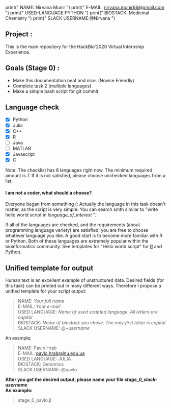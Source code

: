 print(" NAME: Nirvana Munir ") 
print(" E-MAIL: nirvana.monir66@gmail.com ")
print(" USED-LANGUAGE:PYTHON ")
print(" BIOSTACK: Medicinal Chemistry ")
print(" SLACK USERNAME:@Nirvana ")

## Project : 
This is the main repository for the HackBio'2020 Virtual Internship Experience.

## Goals (Stage 0) :
* Make this documentation neat and nice. (Novice Friendly)
* Complete task 2 (multiple languages)
* Make a simple bash script for git commit

## Language check
- [x] Python
- [x] Julia
- [x] C++
- [x] R 
- [ ] Java
- [ ] MATLAB
- [x] Javascript 
- [x] C

Note: The checklist has 8 languages right now. The minimum required amount is 7. If it is not satisfied, please choose unchecked languages from a list. 

#### I am not a coder, what should a choose?
Everyone began from something (: Actually the language in this task doesn't matter, as the script is very simple.
You can search smth similar to "write hello world script in *language_of_interest* ".

If all of the languages are checked, and the requirements (about programming language variety) are satisfied, you are free to choose whatever language you like. A good start is to become more familiar with R or Python. Both of these languages are extremely popular within the bioinformatics community. See templates for "Hello world script" for [R](https://www.geeksforgeeks.org/hello-world-in-r-programming/) and [Python](https://www.learnpython.org/en/Hello,_World!).

## Unified template for output
Human text is an excellent example of unstructured data. Desired fields (for this task) can be printed out in many different ways. Therefore I propose a unified template for your script output:

>NAME: *Your full name* <br>
>E-MAIL: *Your e-mail* <br>
>USED LANGUAGE: *Name of used scripted language. All letters are capital* <br>
>BIOSTACK: *Name of biostack you chose. The only first letter is capital* <br>
>SLACK USERNAME: @+*username* <br>

An example:

>NAME: Pavlo Hrab <br>
>E-MAIL: pavlo.hrab@lnu.edu.ua <br>
>USED LANGUAGE: JULIA <br>
>BIOSTACK: Genomics <br>
>SLACK USERNAME: @pavlo <br>

**After you get the desired output, please name your file _stage_0_slack-username_ <br> An example:** 
>stage_0_pavlo.jl <br>

